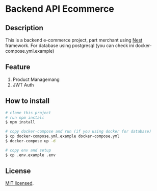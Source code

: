 # Backend API Ecommerce

## Description

This is a backend e-commerce project, part merchant using [Nest](https://github.com/nestjs/nest) framework. For database using postgresql (you can check ini docker-compose.yml.example)

## Feature

1. Product Managemang
2. JWT Auth

## How to install
```bash
# clone this project
# run npm install
$ npm install

# copy docker-compose and run (if you using docker for database)
$ cp docker-compose.yml.example docker-compose.yml 
$ docker-compose up -d

# copy env and setup
$ cp .env.example .env

```

## License

[MIT licensed](https://github.com/nestjs/nest/blob/master/LICENSE).
